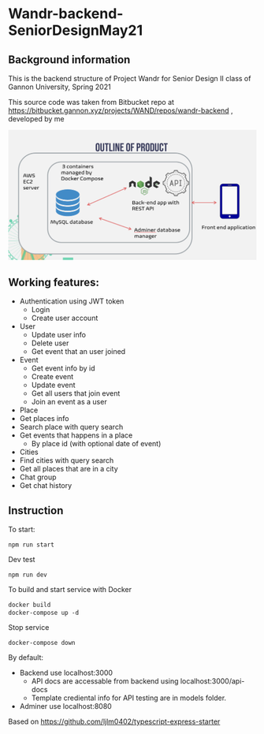 # Wandr-backend-SeniorDesignMay21

## Background information
This is the backend structure of Project Wandr for Senior Design II class of Gannon University, Spring 2021 

This source code was taken from Bitbucket repo at https://bitbucket.gannon.xyz/projects/WAND/repos/wandr-backend , developed by me

![System design of backend](/backend-structure.png?raw=true "Backend/server structure")

## Working features:
- Authentication using JWT token
  - Login
  - Create user account
- User
  - Update user info
  - Delete user
  - Get event that an user joined
- Event
  - Get event info by id
  - Create event
  - Update event
  - Get all users that join event
  - Join an event as a user
 - Place
  - Get places info
  - Search place with query search
  - Get events that happens in a place
    - By place id (with optional date of event)
 - Cities
  - Find cities with query search
  - Get all places that are in a city
 - Chat group
  - Get chat history

## Instruction

To start:
```
npm run start
```
Dev test
```
npm run dev
```
To build and start service with Docker 
```
docker build
docker-compose up -d
```
Stop service
```
docker-compose down
```
By default: 

- Backend use localhost:3000
  - API docs are accessable from backend using localhost:3000/api-docs
  - Template crediental info for API testing are in models folder.
- Adminer use localhost:8080


Based on https://github.com/ljlm0402/typescript-express-starter
